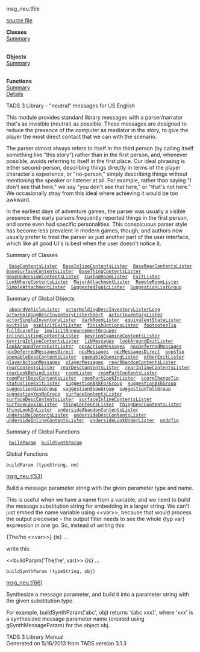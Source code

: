 ---
---
<span class="title">msg_neu.t</span><span class="type">file</span>

[source file](../source/msg_neu.t.html)

**Classes**  
[Summary](#_ClassSummary_)  
 

**Objects**  
[Summary](#_ObjectSummary_)  
 

**Functions**  
[Summary](#_FunctionSummary_)  
[Details](#_Functions_)

<div class="fdesc">

TADS 3 Library - "neutral" messages for US English

This module provides standard library messages with a parser/narrator
that's as invisible (neutral) as possible. These messages are designed
to reduce the presence of the computer as mediator in the story, to give
the player the most direct contact that we can with the scenario.

The parser almost always refers to itself in the third person (by
calling itself something like "this story") rather than in the first
person, and, whenever possible, avoids referring to itself in the first
place. Our ideal phrasing is either second-person, describing things
directly in terms of the player character's experience, or "no-person,"
simply describing things without mentioning the speaker or listener at
all. For example, rather than saying "I don't see that here," we say
"you don't see that here," or "that's not here." We occasionally stray
from this ideal where achieving it would be too awkward.

In the earliest days of adventure games, the parser was usually a
visible presence: the early parsers frequently reported things in the
first person, and some even had specific personalities. This conspicuous
parser style has become less prevalent in modern games, though, and
authors now usually prefer to treat the parser as just another part of
the user interface, which like all good UI's is best when the user
doesn't notice it.

</div>

<span id="_ClassSummary_"></span>

<div class="mjhd">

<span class="hdln">Summary of Classes</span>  

</div>

` `[`BaseContentsLister`](../object/BaseContentsLister.html)`  `[`BaseInlineContentsLister`](../object/BaseInlineContentsLister.html)`  `[`BaseRearContentsLister`](../object/BaseRearContentsLister.html)`  `[`BaseSurfaceContentsLister`](../object/BaseSurfaceContentsLister.html)`  `[`BaseThingContentsLister`](../object/BaseThingContentsLister.html)`  `[`BaseUndersideContentsLister`](../object/BaseUndersideContentsLister.html)`  `[`CustomRoomLister`](../object/CustomRoomLister.html)`  `[`ExitLister`](../object/ExitLister1.html)`  `[`LookWhereContentsLister`](../object/LookWhereContentsLister.html)`  `[`MajorAttachmentLister`](../object/MajorAttachmentLister.html)`  `[`RemoteRoomLister`](../object/RemoteRoomLister.html)`  `[`SimpleAttachmentLister`](../object/SimpleAttachmentLister.html)`  `[`SuggestedTopicLister`](../object/SuggestedTopicLister.html)`  `[`SuggestionListGroup`](../object/SuggestionListGroup.html)`  `
<span id="_ObjectSummary_"></span>

<div class="mjhd">

<span class="hdln">Summary of Global Objects</span>  

</div>

` `[`aboardVehicleLister`](../object/aboardVehicleLister.html)`  `[`actorHoldingDescInventoryListerLong`](../object/actorHoldingDescInventoryListerLong.html)`  `[`actorHoldingDescInventoryListerShort`](../object/actorHoldingDescInventoryListerShort.html)`  `[`actorInventoryLister`](../object/actorInventoryLister.html)`  `[`actorSingleInventoryLister`](../object/actorSingleInventoryLister.html)`  `[`darkRoomLister`](../object/darkRoomLister.html)`  `[`equivalentStateLister`](../object/equivalentStateLister.html)`  `[`exitsTip`](../object/exitsTip.html)`  `[`explicitExitLister`](../object/explicitExitLister.html)`  `[`finishOptionsLister`](../object/finishOptionsLister.html)`  `[`footnotesTip`](../object/footnotesTip.html)`  `[`fullScoreTip`](../object/fullScoreTip.html)`  `[`implicitAnnouncementGrouper`](../object/implicitAnnouncementGrouper.html)`  `[`inlineListingContentsLister`](../object/inlineListingContentsLister.html)`  `[`keyringExamineContentsLister`](../object/keyringExamineContentsLister.html)`  `[`keyringInlineContentsLister`](../object/keyringInlineContentsLister.html)`  `[`libMessages`](../object/libMessages.html)`  `[`lookAroundExitLister`](../object/lookAroundExitLister.html)`  `[`lookAroundTerseExitLister`](../object/lookAroundTerseExitLister.html)`  `[`npcActionMessages`](../object/npcActionMessages.html)`  `[`npcDeferredMessages`](../object/npcDeferredMessages.html)`  `[`npcDeferredMessagesDirect`](../object/npcDeferredMessagesDirect.html)`  `[`npcMessages`](../object/npcMessages.html)`  `[`npcMessagesDirect`](../object/npcMessagesDirect.html)`  `[`oopsTip`](../object/oopsTip.html)`  `[`openableDescContentsLister`](../object/openableDescContentsLister.html)`  `[`openableOpeningLister`](../object/openableOpeningLister.html)`  `[`otherExitLister`](../object/otherExitLister.html)`  `[`playerActionMessages`](../object/playerActionMessages.html)`  `[`playerMessages`](../object/playerMessages.html)`  `[`rearAbandonContentsLister`](../object/rearAbandonContentsLister.html)`  `[`rearContentsLister`](../object/rearContentsLister.html)`  `[`rearDescContentsLister`](../object/rearDescContentsLister.html)`  `[`rearInlineContentsLister`](../object/rearInlineContentsLister.html)`  `[`rearLookBehindLister`](../object/rearLookBehindLister.html)`  `[`roomLister`](../object/roomLister.html)`  `[`roomPartContentsLister`](../object/roomPartContentsLister.html)`  `[`roomPartDescContentsLister`](../object/roomPartDescContentsLister.html)`  `[`roomPartLookInLister`](../object/roomPartLookInLister.html)`  `[`scoreChangeTip`](../object/scoreChangeTip.html)`  `[`statuslineExitLister`](../object/statuslineExitLister.html)`  `[`suggestionAskForGroup`](../object/suggestionAskForGroup.html)`  `[`suggestionAskGroup`](../object/suggestionAskGroup.html)`  `[`suggestionGiveGroup`](../object/suggestionGiveGroup.html)`  `[`suggestionShowGroup`](../object/suggestionShowGroup.html)`  `[`suggestionTellGroup`](../object/suggestionTellGroup.html)`  `[`suggestionYesNoGroup`](../object/suggestionYesNoGroup.html)`  `[`surfaceContentsLister`](../object/surfaceContentsLister.html)`  `[`surfaceDescContentsLister`](../object/surfaceDescContentsLister.html)`  `[`surfaceInlineContentsLister`](../object/surfaceInlineContentsLister.html)`  `[`surfaceLookInLister`](../object/surfaceLookInLister.html)`  `[`thingContentsLister`](../object/thingContentsLister.html)`  `[`thingDescContentsLister`](../object/thingDescContentsLister.html)`  `[`thingLookInLister`](../object/thingLookInLister.html)`  `[`undersideAbandonContentsLister`](../object/undersideAbandonContentsLister.html)`  `[`undersideContentsLister`](../object/undersideContentsLister.html)`  `[`undersideDescContentsLister`](../object/undersideDescContentsLister.html)`  `[`undersideInlineContentsLister`](../object/undersideInlineContentsLister.html)`  `[`undersideLookUnderLister`](../object/undersideLookUnderLister.html)`  `[`undoTip`](../object/undoTip.html)`  `
<span id="FunctionSummary_"></span>

<div class="mjhd">

<span class="hdln">Summary of Global Functions</span>  

</div>

` `[`buildParam`](#buildParam)`  `[`buildSynthParam`](#buildSynthParam)`  `

<span id="_Functions_"></span>

<div class="mjhd">

<span class="hdln">Global Functions</span>  

</div>

<span id="buildParam"></span>

`buildParam (typeString, nm)`

[msg_neu.t](../file/msg_neu.t.html)\[[53](../source/msg_neu.t.html#53)\]

<div class="desc">

Build a message parameter string with the given parameter type and name.

This is useful when we have a name from a variable, and we need to build
the message substitution string for embedding in a larger string. We
can't just embed the name variable using \<\<var\>\>, because that would
process the output piecewise - the output filter needs to see the whole
{typ var} expression in one go. So, instead of writing this:

  
{The/he \<\<var\>\>} {is} ...

write this:

  
\<\<buildParam('The/he', var)\>\> {is} ...

</div>

<span id="buildSynthParam"></span>

`buildSynthParam (typeString, obj)`

[msg_neu.t](../file/msg_neu.t.html)\[[66](../source/msg_neu.t.html#66)\]

<div class="desc">

Synthesize a message parameter, and build it into a parameter string
with the given substitution type.

For example, buildSynthParam('abc', obj) returns '{abc xxx}', where
'xxx' is a synthesized message parameter name (created using
gSynthMessageParam) for the object obj.

</div>

<div class="ftr">

TADS 3 Library Manual  
Generated on 5/16/2013 from TADS version 3.1.3

</div>
